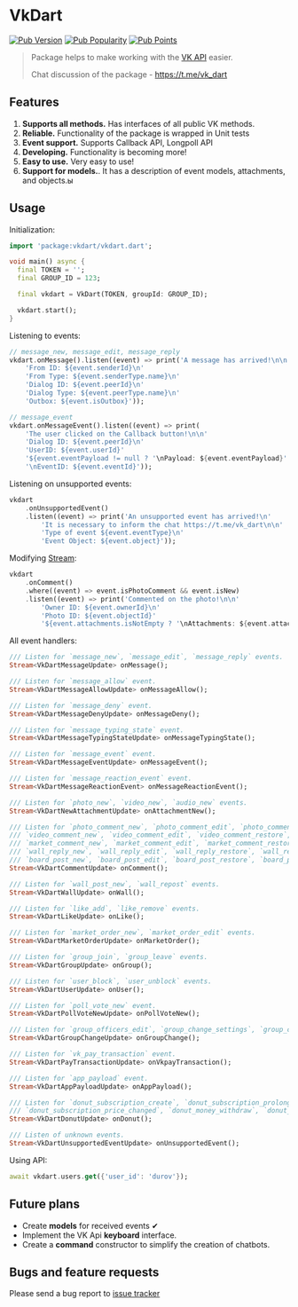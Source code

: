 # VkDart

[![Pub Version](https://img.shields.io/pub/v/vkdart?style=flat-square)](https://pub.dev/packages/vkdart)
[![Pub Popularity](https://img.shields.io/pub/popularity/vkdart?style=flat-square)](https://pub.dev/packages/vkdart)
[![Pub Points](https://img.shields.io/pub/points/vkdart?style=flat-square)](https://pub.dev/packages/vkdart)

> Package helps to make working with the [VK API](https://dev.vk.com/) easier.
>
> Chat discussion of the package - https://t.me/vk_dart

## Features
1. **Supports all methods.** Has interfaces of all public VK methods.
2. **Reliable.** Functionality of the package is wrapped in Unit tests 
3. **Event support.** Supports Callback API, Longpoll API
4. **Developing.** Functionality is becoming more!
5. **Easy to use.** Very easy to use!
6. **Support for models.**. It has a description of event models, attachments, and objects.ы 

## Usage

Initialization:
```dart
import 'package:vkdart/vkdart.dart';

void main() async {
  final TOKEN = '';
  final GROUP_ID = 123;

  final vkdart = VkDart(TOKEN, groupId: GROUP_ID);

  vkdart.start();
}
```

Listening to events:
```dart
// message_new, message_edit, message_reply
vkdart.onMessage().listen((event) => print('A message has arrived!\n\n'
    'From ID: ${event.senderId}\n'
    'From Type: ${event.senderType.name}\n'
    'Dialog ID: ${event.peerId}\n'
    'Dialog Type: ${event.peerType.name}\n'
    'Outbox: ${event.isOutbox}'));

// message_event
vkdart.onMessageEvent().listen((event) => print(
    'The user clicked on the Callback button!\n\n'
    'Dialog ID: ${event.peerId}\n'
    'UserID: ${event.userId}'
    '${event.eventPayload != null ? '\nPayload: ${event.eventPayload}' : ''}'
    '\nEventID: ${event.eventId}'));
```

Listening on unsupported events:
```dart
vkdart
    .onUnsupportedEvent()
    .listen((event) => print('An unsupported event has arrived!\n'
        'It is necessary to inform the chat https://t.me/vk_dart\n\n'
        'Type of event ${event.eventType}\n'
        'Event Object: ${event.object}'));
```

Modifying [Stream](https://www.dartlang.org/tutorials/language/streams#methods-that-modify-a-stream):
```dart
vkdart
    .onComment()
    .where((event) => event.isPhotoComment && event.isNew)
    .listen((event) => print('Commented on the photo!\n\n'
        'Owner ID: ${event.ownerId}\n'
        'Photo ID: ${event.objectId}'
        '${event.attachments.isNotEmpty ? '\nAttachments: ${event.attachments}' : ''}'));
```

All event handlers:
```dart
/// Listen for `message_new`, `message_edit`, `message_reply` events.
Stream<VkDartMessageUpdate> onMessage();

/// Listen for `message_allow` event.
Stream<VkDartMessageAllowUpdate> onMessageAllow();

/// Listen for `message_deny` event.
Stream<VkDartMessageDenyUpdate> onMessageDeny();

/// Listen for `message_typing_state` event.
Stream<VkDartMessageTypingStateUpdate> onMessageTypingState();

/// Listen for `message_event` event.
Stream<VkDartMessageEventUpdate> onMessageEvent();

/// Listen for `message_reaction_event` event.
Stream<VkDartMessageReactionEvent> onMessageReactionEvent();

/// Listen for `photo_new`, `video_new`, `audio_new` events.
Stream<VkDartNewAttachmentUpdate> onAttachmentNew();

/// Listen for `photo_comment_new`, `photo_comment_edit`, `photo_comment_restore`, `photo_comment_delete`,
/// `video_comment_new`, `video_comment_edit`, `video_comment_restore`, `video_comment_delete`,
/// `market_comment_new`, `market_comment_edit`, `market_comment_restore`, `market_comment_delete`
/// `wall_reply_new`, `wall_reply_edit`, `wall_reply_restore`, `wall_reply_delete`
/// `board_post_new`, `board_post_edit`, `board_post_restore`, `board_post_delete` events.
Stream<VkDartCommentUpdate> onComment();

/// Listen for `wall_post_new`, `wall_repost` events.
Stream<VkDartWallUpdate> onWall();

/// Listen for `like_add`, `like_remove` events.
Stream<VkDartLikeUpdate> onLike();

/// Listen for `market_order_new`, `market_order_edit` events.
Stream<VkDartMarketOrderUpdate> onMarketOrder();

/// Listen for `group_join`, `group_leave` events.
Stream<VkDartGroupUpdate> onGroup();

/// Listen for `user_block`, `user_unblock` events.
Stream<VkDartUserUpdate> onUser();

/// Listen for `poll_vote_new` event.
Stream<VkDartPollVoteNewUpdate> onPollVoteNew();

/// Listen for `group_officers_edit`, `group_change_settings`, `group_change_photo` events.
Stream<VkDartGroupChangeUpdate> onGroupChange();

/// Listen for `vk_pay_transaction` event.
Stream<VkDartPayTransactionUpdate> onVkpayTransaction();

/// Listen for `app_payload` event.
Stream<VkDartAppPayloadUpdate> onAppPayload();

/// Listen for `donut_subscription_create`, `donut_subscription_prolonged`, `donut_subscription_expired`, `donut_subscription_cancelled`,
/// `donut_subscription_price_changed`, `donut_money_withdraw`, `donut_money_withdraw_error`s events.
Stream<VkDartDonutUpdate> onDonut();

/// Listen of unknown events.
Stream<VkDartUnsupportedEventUpdate> onUnsupportedEvent();
```

Using API:
```dart
await vkdart.users.get({'user_id': 'durov'});
```

## Future plans
- Create **models** for received events ✔
- Implement the VK Api **keyboard** interface.
- Create a **command** constructor to simplify the creation of chatbots.

## Bugs and feature requests

Please send a bug report to [issue tracker](https://github.com/swedesjs/vkdart/issues)
